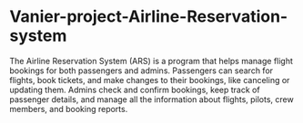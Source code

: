 # Vanier-project-Airline-Reservation-system
  The Airline Reservation System (ARS) is a program that helps manage flight bookings for both
  passengers and admins. Passengers can search for flights, book tickets, and make changes to their
  bookings, like canceling or updating them. Admins check and confirm bookings, keep track of
  passenger details, and manage all the information about flights, pilots, crew members, and booking
  reports.
